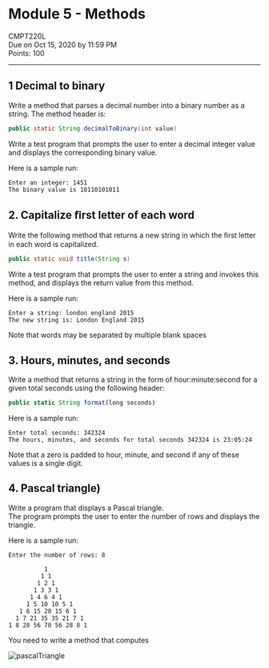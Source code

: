 # Module 5 - Methods

CMPT220L\
Due on Oct 15, 2020 by 11:59 PM\
Points: 100

---

## 1 Decimal to binary

Write a method that parses a decimal number
into a binary number as a string. The method header is:

```java
public static String decimalToBinary(int value)
```

Write a test program that prompts the user to enter a decimal integer
value and displays the corresponding binary value.

Here is a sample run:

```
Enter an integer: 1451
The binary value is 10110101011
```

## 2. Capitalize ﬁrst letter of each word

Write the following method that returns a new string in which the ﬁrst letter in each word is capitalized.

```java
public static void title(String s)
```

Write a test program that prompts the user to enter a string and
invokes this method, and displays the return value from this method.

Here is a sample run:

```
Enter a string: london england 2015
The new string is: London England 2015
```

Note that words may be separated by multiple blank spaces

## 3. Hours, minutes, and seconds

Write a method that returns a
string in the form of hour:minute:second for a given total seconds
using the following header:

```js
public static String format(long seconds)
```

Here is a sample run:

```
Enter total seconds: 342324
The hours, minutes, and seconds for total seconds 342324 is 23:05:24
```

Note that a zero is padded to hour, minute, and second if any of these
values is a single digit.

## 4. Pascal triangle)

Write a program that displays a Pascal triangle.\
The program prompts the user to enter the number of rows and
displays the triangle.

Here is a sample run:

```
Enter the number of rows: 8

          1
         1 1
        1 2 1
       1 3 3 1
      1 4 6 4 1
     1 5 10 10 5 1
   1 6 15 20 15 6 1
  1 7 21 35 35 21 7 1
1 8 28 56 70 56 28 8 1
```

You need to write a method that computes

![pascalTriangle](<https://latex.codecogs.com/svg.latex?\Large&space;C(m,n)=&space;\frac{m!}{\Large&space;(m-n)!\Large&space;(n!)}>)

